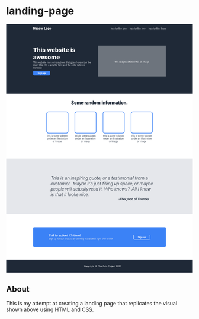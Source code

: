 # landing-page
![Landing page](images/odin-project.png)

## About

This is my attempt at creating a landing page that replicates the visual shown above using HTML and CSS.